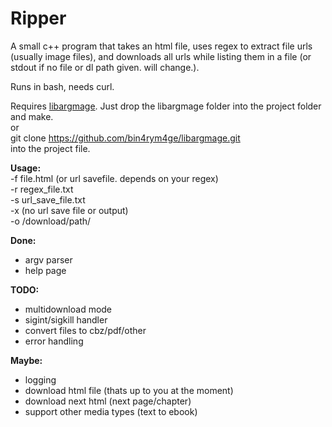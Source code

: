 # Ripper
A small c++ program that takes an html file, uses regex to extract file urls (usually image files), and downloads all urls while listing them in a file (or stdout if no file or dl path given. will change.).

Runs in bash, needs curl.

Requires [libargmage](https://github.com/bin4rym4ge/libargmage).
Just drop the libargmage folder into the project folder and make.<br />
or<br />
git clone https://github.com/bin4rym4ge/libargmage.git<br />
into the project file.


**Usage:**<br />
-f file.html (or url savefile. depends on your regex)<br />
-r regex_file.txt<br />
-s url_save_file.txt<br />
-x (no url save file or output)<br />
-o /download/path/<br />

**Done:**
 - argv parser
 - help page


**TODO:**
 - multidownload mode
 - sigint/sigkill handler
 - convert files to cbz/pdf/other
 - error handling


**Maybe:**
 - logging
 - download html file (thats up to you at the moment)
 - download next html (next page/chapter)
 - support other media types (text to ebook)
